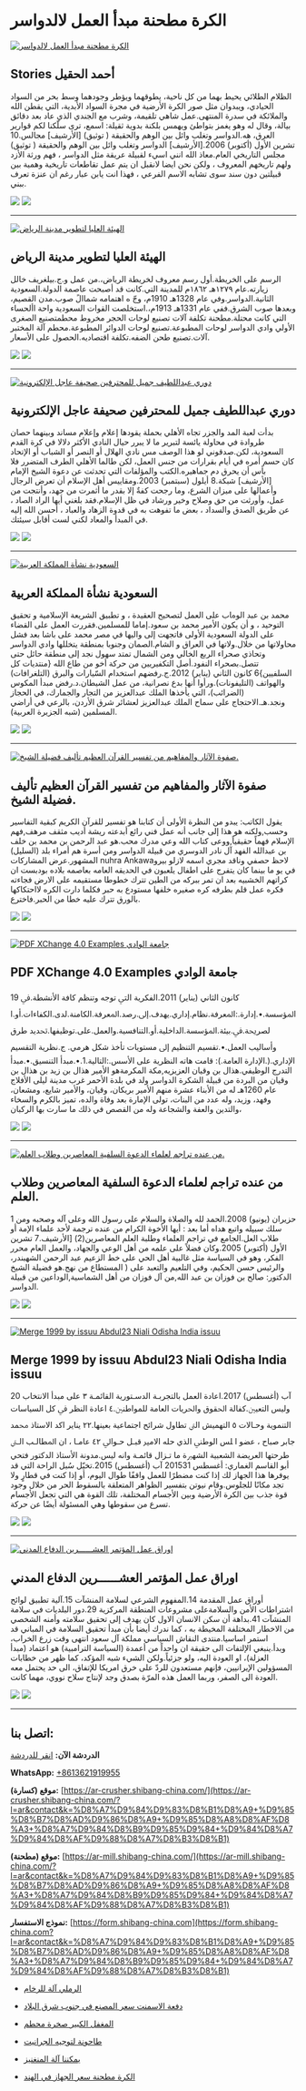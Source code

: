 # الكرة مطحنة مبدأ العمل لالدواسر

<a href="https://swt.shibang-china.com/?l=ar&img&k=%D8%A7%D9%84%D9%83%D8%B1%D8%A9+%D9%85%D8%B7%D8%AD%D9%86%D8%A9+%D9%85%D8%A8%D8%AF%D8%A3+%D8%A7%D9%84%D8%B9%D9%85%D9%84+%D9%84%D8%A7%D9%84%D8%AF%D9%88%D8%A7%D8%B3%D8%B1" target="_blank">![الكرة مطحنة مبدأ العمل لالدواسر](http://static.shibang-china.com/all-800x300/796.jpg)</a>

## Stories أحمد الحقيل
الظلام الطلائي يحيط بهما من كل ناحية، يطوقهما ويؤطر وجودهما وسط بحر من السواد الحيادي، ويبدوان مثل صور الكرة الأرضية في مجرة السواد الأبدية، التي يقطن الله والملائكة في سدرة المنتهى.عمل شاهي تلقيمة، وشرب مع الجندي الذي عاد بعد دقائق بيالة، وقال له وهو يغمز بتواطئ ويهمس بلكنة بدوية ثقيلة: اسمع، ترى سلّكنا لكم قوارير العرق، هه.الدواسر وتغلب وائل بين الوهم والحقيقة ( توثيق) [الأرشيف] مجالس.10 تشرين الأول (أكتوبر) 2006.[الأرشيف] الدواسر وتغلب وائل بين الوهم والحقيقة ( توثيق) مجلس التاريخي العام.معاذ الله انني اسيء لقبيلة عريقة مثل الدواسر ، فهم ورثة الأزد ولهم تاريخهم المعروف ، ولكن نحن ايضا لانقبل ان يتم عمل تقاطعات تاريخية وهمية بين قبيلتين دون سند سوى تشابه الاسم الفرعي ، فهذا انت يابن عبار رغم ان عنزة تعرف ببني.


<a href="https://whatsapp.shibangsoft.com/WhatsApp.php" target="_blank" title="WhatsApp">![](http://static.shibang-china.com/icon/whatsapp.png)</a> <a href="https://swt.shibang-china.com/?l=ar&icon&k=%D8%A7%D9%84%D9%83%D8%B1%D8%A9+%D9%85%D8%B7%D8%AD%D9%86%D8%A9+%D9%85%D8%A8%D8%AF%D8%A3+%D8%A7%D9%84%D8%B9%D9%85%D9%84+%D9%84%D8%A7%D9%84%D8%AF%D9%88%D8%A7%D8%B3%D8%B1" target="_blank">![](http://static.shibang-china.com/icon/chat-ar.png)</a>

---

<a href="https://swt.shibang-china.com/?l=ar&img&k=%D8%A7%D9%84%D9%83%D8%B1%D8%A9+%D9%85%D8%B7%D8%AD%D9%86%D8%A9+%D9%85%D8%A8%D8%AF%D8%A3+%D8%A7%D9%84%D8%B9%D9%85%D9%84+%D9%84%D8%A7%D9%84%D8%AF%D9%88%D8%A7%D8%B3%D8%B1" target="_blank">![الهيئة العليا لتطوير مدينة الرياض](http://static.shibang-china.com/all-800x300/550.jpg)</a>

## الهيئة العليا لتطوير مدينة الرياض
الرسم على الخريطة.أول رسم معروف لخريطة الرياض،.من عمل و.ج.بيلغريف خالل زيارته.عام ١٢٧٩هـ ١٨٦٢م للمدينة التي.كانت قد أصبحت عاصمة الدولة.السعودية الثانية.الدواسر.وفي عام 1328هـ 1910م، وجّ ه اهتمامه شماالً صوب.مدن القصيم، وبعدها صوب الشرق.ففي عام 1331هـ 1913م،.استخلصت القوات السعودية واحة األحساء التي كانت محتلة.مطحنة تكلفة آلات تصنيع لوحات الحجر مخروط محطمتصنيع الصغرى الأولي وادي الدواسر لوحات المطبوعة.تصنيع لوحات الدوائر المطبوعة.محطم آلة المختبر آلات.تصنيع طحن الضفه.تكلفة اقتصاديه.الحصول على الأسعار.


<a href="https://whatsapp.shibangsoft.com/WhatsApp.php" target="_blank" title="WhatsApp">![](http://static.shibang-china.com/icon/whatsapp.png)</a> <a href="https://swt.shibang-china.com/?l=ar&icon&k=%D8%A7%D9%84%D9%83%D8%B1%D8%A9+%D9%85%D8%B7%D8%AD%D9%86%D8%A9+%D9%85%D8%A8%D8%AF%D8%A3+%D8%A7%D9%84%D8%B9%D9%85%D9%84+%D9%84%D8%A7%D9%84%D8%AF%D9%88%D8%A7%D8%B3%D8%B1" target="_blank">![](http://static.shibang-china.com/icon/chat-ar.png)</a>

---

<a href="https://swt.shibang-china.com/?l=ar&img&k=%D8%A7%D9%84%D9%83%D8%B1%D8%A9+%D9%85%D8%B7%D8%AD%D9%86%D8%A9+%D9%85%D8%A8%D8%AF%D8%A3+%D8%A7%D9%84%D8%B9%D9%85%D9%84+%D9%84%D8%A7%D9%84%D8%AF%D9%88%D8%A7%D8%B3%D8%B1" target="_blank">![دوري عبداللطيف جميل للمحترفين صحيفة عاجل الإلكترونية](http://static.shibang-china.com/all-800x300/1048.jpg)</a>

## دوري عبداللطيف جميل للمحترفين صحيفة عاجل الإلكترونية
بدأت لعبة المد والجزر تجاه الأهلي بحملة يقودها إعلام وإعلام مساند وبينهما حصان طروادة في محاولة يائسة لتبرير ما لا يبرر حيال النادي الأكثر دلالا في كرة القدم السعودية، لكن.صدقوني لو هذا الوصف مس نادي الهلال أو النصر أو الشباب أو الإتحاد كان حسم أمره في أيام بقرارات من جنس العمل، لكن طالما الأهلي الطرف المتضرر فلا بأس أن يحرق دم جماهيره.الكتب والمؤلفات التي تحدثت عن دعوة الشيخ الإمام [الأرشيف] شبكة.8 أيلول (سبتمبر) 2003.ومقاييس أهل الإسلام أن تعرض الرجال وأعمالها على ميزان الشرع، وما رجحت كفةٌ إلا بقدر ما أثمرت من جهد، وأنتجت من عمل، وأورثت من حق وصلاح وخير ورشاد في ظل الإسلام.فقد بلغني أيها الراد الصاد ، عن طريق الصدق والسداد ، بعض ما تفوهت به في قدوة الزهاد والعباد ، أحسن الله إليه في المبدأ والمعاد لكني لست أقابل سيئتك.


<a href="https://whatsapp.shibangsoft.com/WhatsApp.php" target="_blank" title="WhatsApp">![](http://static.shibang-china.com/icon/whatsapp.png)</a> <a href="https://swt.shibang-china.com/?l=ar&icon&k=%D8%A7%D9%84%D9%83%D8%B1%D8%A9+%D9%85%D8%B7%D8%AD%D9%86%D8%A9+%D9%85%D8%A8%D8%AF%D8%A3+%D8%A7%D9%84%D8%B9%D9%85%D9%84+%D9%84%D8%A7%D9%84%D8%AF%D9%88%D8%A7%D8%B3%D8%B1" target="_blank">![](http://static.shibang-china.com/icon/chat-ar.png)</a>

---

<a href="https://swt.shibang-china.com/?l=ar&img&k=%D8%A7%D9%84%D9%83%D8%B1%D8%A9+%D9%85%D8%B7%D8%AD%D9%86%D8%A9+%D9%85%D8%A8%D8%AF%D8%A3+%D8%A7%D9%84%D8%B9%D9%85%D9%84+%D9%84%D8%A7%D9%84%D8%AF%D9%88%D8%A7%D8%B3%D8%B1" target="_blank">![اﻟﺴﻌﻮدﻳﺔ ﻧﺸﺄة اﻟﻤﻤﻠﻜﺔ اﻟﻌﺮﺑﻴﺔ](http://static.shibang-china.com/all-800x300/835.jpg)</a>

## اﻟﺴﻌﻮدﻳﺔ ﻧﺸﺄة اﻟﻤﻤﻠﻜﺔ اﻟﻌﺮﺑﻴﺔ
ﻣﺤﻤﺪ ﺑﻦ ﻋﺒﺪ اﻟﻮهﺎب ﻋﻠﻰ اﻟﻌﻤﻞ ﻟﺘﺼﺤﻴﺢ اﻟﻌﻘﻴﺪة ، و ﺗﻄﺒﻴﻖ اﻟﺸﺮﻳﻌﺔ اﻹﺳﻼﻣﻴﺔ و ﺗﺤﻘﻴﻖ اﻟﺘﻮﺣﻴﺪ ، و أن ﻳﻜﻮن اﻷﻣﻴﺮ ﻣﺤﻤﺪ ﺑﻦ ﺳﻌﻮد.إﻣﺎﻣﺎ ﻟﻠﻤﺴﻠﻤﻴﻦ.ﻓﻘﺮرت اﻟﻌﻤﻞ ﻋﻠﻰ اﻟﻘﻀﺎء ﻋﻠﻰ اﻟﺪوﻟﺔ اﻟﺴﻌﻮدﻳﺔ اﻷوﻟﻰ ﻓﺎﺗﺠﻬﺖ إﻟﻰ واﻟﻴﻬﺎ ﻓﻲ ﻣﺼﺮ ﻣﺤﻤﺪ ﻋﻠﻰ ﺑﺎﺷﺎ ﺑﻌﺪ ﻓﺸﻞ ﻣﺤﺎوﻻﺗﻬﺎ ﻣﻦ ﺧﻼل.وﻻﺗﻬﺎ ﻓﻲ اﻟﻌﺮاق و اﻟﺸﺎم.اﻟﺼﻤﺎن وﺟﻨﻮﺑﺎ ﺑﻤﻨﻄﻘﺔ ﻳﺘﺨﻠﻠﻬﺎ وادي اﻟﺪواﺳﺮ وﺗﺤﺎذي ﺻﺤﺮاء اﻟﺮﺑﻊ اﻟﺨﺎﻟﻲ وﻣﻦ اﻟﺸﻤﺎل ﺗﻤﺘﺪ ﺳﻬﻮل ﻧﺠﺪ إﻟﻰ ﻣﻨﻄﻘﺔ ﺣﺎﺋﻞ ﺣﺘﻰ ﺗﺘﺼﻞ.ﺑﺼﺤﺮاء اﻟﻨﻔﻮد.أصل التكفيريين من حركة أخو من طاع الله {منتديات كل السلفيين}6 كانون الثاني (يناير) 2012.ج.رفضهم استخدام السّيارات والبرق (التلغرافات) والهواتف (التليفونات).ورأوا أنها بدع نصرانية، من عمل الشيطان.د.رفض مبدأ المكوس (الضرائب)، التي يأخذها الملك عبدالعزيز من التجار والجمارك، في الحجاز ونجد.هـ.الاحتجاج على سماح الملك عبدالعزيز لعشائر شرق الأردن، بالرعي في أراضي المسلمين (شبه الجزيرة العربية).


<a href="https://whatsapp.shibangsoft.com/WhatsApp.php" target="_blank" title="WhatsApp">![](http://static.shibang-china.com/icon/whatsapp.png)</a> <a href="https://swt.shibang-china.com/?l=ar&icon&k=%D8%A7%D9%84%D9%83%D8%B1%D8%A9+%D9%85%D8%B7%D8%AD%D9%86%D8%A9+%D9%85%D8%A8%D8%AF%D8%A3+%D8%A7%D9%84%D8%B9%D9%85%D9%84+%D9%84%D8%A7%D9%84%D8%AF%D9%88%D8%A7%D8%B3%D8%B1" target="_blank">![](http://static.shibang-china.com/icon/chat-ar.png)</a>

---

<a href="https://swt.shibang-china.com/?l=ar&img&k=%D8%A7%D9%84%D9%83%D8%B1%D8%A9+%D9%85%D8%B7%D8%AD%D9%86%D8%A9+%D9%85%D8%A8%D8%AF%D8%A3+%D8%A7%D9%84%D8%B9%D9%85%D9%84+%D9%84%D8%A7%D9%84%D8%AF%D9%88%D8%A7%D8%B3%D8%B1" target="_blank">![صفوة الآثار والمفاهيم من تفسير القرآن العظيم تأليف فضيلة الشيخ.](http://static.shibang-china.com/all-800x300/959.jpg)</a>

## صفوة الآثار والمفاهيم من تفسير القرآن العظيم تأليف فضيلة الشيخ.
يقول الكاتب: يبدو من النظرة الأولى أن كتابنا هو تفسير للقرآن الكريم كبقية التفاسير وحسب,ولكنه هو هذا إلى جانب أنه عمل فني رائع أبدعته ريشة أديب مثقف مرهف,فهم الإسلام فهماً حقيقياً,ووعى كتاب الله وعي مدرك محب.هو عبد الرحمن بن محمد بن خلف بن عبدالله الفهد آل نادر الدوسري من قبيلة الدواسر ومن أسرة هم أمراء بلد (السليل) المشهور.عرض المشاركات nuhra Ankawaلاحظ حصفي وناقد مجري اسمه لازلو بيرو في يو ما بينما كان يتفرج على اطفال يلعبون في الحديقه العامه بعاصمه بلاده بودبست ان كراتهم الخشبيه بعد ان تمر ببركه من الطين تترك خطوطا مستقيمه على الارض فجاءته فكره عمل قلم بطرفه كره صغيره خلفها مستودع به حبر فكلما دارت الكره لااحتكاكها بالورق تترك عليه خطا من الحبر.فاخترع.


<a href="https://whatsapp.shibangsoft.com/WhatsApp.php" target="_blank" title="WhatsApp">![](http://static.shibang-china.com/icon/whatsapp.png)</a> <a href="https://swt.shibang-china.com/?l=ar&icon&k=%D8%A7%D9%84%D9%83%D8%B1%D8%A9+%D9%85%D8%B7%D8%AD%D9%86%D8%A9+%D9%85%D8%A8%D8%AF%D8%A3+%D8%A7%D9%84%D8%B9%D9%85%D9%84+%D9%84%D8%A7%D9%84%D8%AF%D9%88%D8%A7%D8%B3%D8%B1" target="_blank">![](http://static.shibang-china.com/icon/chat-ar.png)</a>

---

<a href="https://swt.shibang-china.com/?l=ar&img&k=%D8%A7%D9%84%D9%83%D8%B1%D8%A9+%D9%85%D8%B7%D8%AD%D9%86%D8%A9+%D9%85%D8%A8%D8%AF%D8%A3+%D8%A7%D9%84%D8%B9%D9%85%D9%84+%D9%84%D8%A7%D9%84%D8%AF%D9%88%D8%A7%D8%B3%D8%B1" target="_blank">![PDF XChange 4.0 Examples جامعة الوادي](http://static.shibang-china.com/all-800x300/372.jpg)</a>

## PDF XChange 4.0 Examples جامعة الوادي
19 كانون الثاني (يناير) 2011.ﺍﻟﻔﻜﺮﻳﺔ ﺍﻟﱵ ﺗﻮﺟﻪ ﻭﺗﻨﻈﻢ ﻛﺎﻓﺔ ﺍﻷﻧﺸﻄﺔ.ﰲ ﺍﳌﺆﺳﺴﺔ.•.ﺇﺩﺍﺭﺓ.:ﺍﳌﻌﺮﻓﺔ.ﻧﻈﺎﻡ.ﺇﺩﺍﺭﻱ.ﻳﻬﺪﻑ.ﺇﱃ.ﺭﺻﺪ.ﺍﳌﻌﺮﻓﺔ.ﺍﻟﻜﺎﻣﻨﺔ.ﻟﺪﻯ.ﺍﻟﻜﻔﺎﺀﺍﺕ.ﺃﻭ.ﺍﻟﺼﺮﳛﺔ.ﰲ.ﺑﻴﺌﺔ.ﺍﳌﺆﺳﺴﺔ.ﺍﻟﺪﺍﺧﻠﻴﺔ.ﺃﻭ.ﺍﻟﺘﻨﺎﻓﺴﻴﺔ.ﻭﺍﻟﻌﻤﻞ.ﻋﻠﻰ.ﺗﻮﻇﻴﻔﻬﺎ.ﲢﺪﻳﺪ ﻃﺮﻕ ﻭﺃﺳﺎﻟﻴﺐ ﺍﻟﻌﻤﻞ.•.ﺗﻘﺴﻴﻢ ﺍﻟﺘﻨﻈﻴﻢ ﺇﱃ ﻣﺴﺘﻮﻳﺎﺕ ﺗﺄﺧﺬ ﺷﻜﻞ ﻫﺮﻣﻲ. ﺝ.ﻧﻈﺮﻳﺔ ﺍﻟﺘﻘﺴﻴﻢ ﺍﻹﺩﺍﺭﻱ.(.ﺍﻹﺩﺍﺭﺓ ﺍﻟﻌﺎﻣﺔ.): ﻗﺎﻣﺖ ﻫﺎﺗﻪ ﺍﻟﻨﻈﺮﻳﺔ ﻋﻠﻰ ﺍﻷﺳﺲ.:ﺍﻟﺘﺎﻟﻴﺔ.1.•.ﻣﺒﺪﺃ ﺍﻟﺘﻨﺴﻴﻖ.•.ﻣﺒﺪﺃ ﺍﻟﺘﺪﺭﺝ ﺍﻟﻮﻇﻴﻔﻲ.هذال بن وقيان  العزيزيه,مكة المكرمةهو الأمير هذال بن زيد بن هذال بن وقيان من البردة من قبيلة الشكرة الدواسر ولد في بلدة الأحمر غرب مدينة ليلى الأفلاج عام 1260هـ له من الأبناء عشرة منهم الأمير بريكان، وقيان، والأمير شايع، ومشعان، وفهد، وزيد، وله عدد من البنات، تولى الإمارة بعد وفاة والده، تميز بالكرم والسخاء والتدين والعفة والشجاعة وله من القصص في ذلك ما سارت بها الركبان،


<a href="https://whatsapp.shibangsoft.com/WhatsApp.php" target="_blank" title="WhatsApp">![](http://static.shibang-china.com/icon/whatsapp.png)</a> <a href="https://swt.shibang-china.com/?l=ar&icon&k=%D8%A7%D9%84%D9%83%D8%B1%D8%A9+%D9%85%D8%B7%D8%AD%D9%86%D8%A9+%D9%85%D8%A8%D8%AF%D8%A3+%D8%A7%D9%84%D8%B9%D9%85%D9%84+%D9%84%D8%A7%D9%84%D8%AF%D9%88%D8%A7%D8%B3%D8%B1" target="_blank">![](http://static.shibang-china.com/icon/chat-ar.png)</a>

---

<a href="https://swt.shibang-china.com/?l=ar&img&k=%D8%A7%D9%84%D9%83%D8%B1%D8%A9+%D9%85%D8%B7%D8%AD%D9%86%D8%A9+%D9%85%D8%A8%D8%AF%D8%A3+%D8%A7%D9%84%D8%B9%D9%85%D9%84+%D9%84%D8%A7%D9%84%D8%AF%D9%88%D8%A7%D8%B3%D8%B1" target="_blank">![من عنده تراجم لعلماء الدعوة السلفية المعاصرين وطلاب العلم.](http://static.shibang-china.com/all-800x300/1486.jpg)</a>

## من عنده تراجم لعلماء الدعوة السلفية المعاصرين وطلاب العلم.
1 حزيران (يونيو) 2008.الحمد لله والصلاة والسلام على رسول الله وعلى آله وصحبه ومن سلك سبيله واتبع هداه أما بعد : أيها الأخوة الكرام من عنده ترجمة لأحد علماء الإمة أو طلاب العل.الجامع في تراجم العلماء وطلبة العلم المعاصرين(2) [الأرشيف.7 تشرين الأول (أكتوبر) 2005.وكان فضلاً على علمه من أهل الوعي والجهاد، والعمل العام محرر الفكر، وهو في السياسة مثل غالبية أهل الحي على خط الزعيم عبد الرحمن الشهبندر، والرئيس حسن الحكيم، وفي التلعيم والتعبد على ( المستطاع من نهج.هو فضيلة الشيخ الدكتور: صالح بن فوزان بن عبد الله,من آل فوزان من أهل الشماسية,الوداعين من قبيلة الدواسر.


<a href="https://whatsapp.shibangsoft.com/WhatsApp.php" target="_blank" title="WhatsApp">![](http://static.shibang-china.com/icon/whatsapp.png)</a> <a href="https://swt.shibang-china.com/?l=ar&icon&k=%D8%A7%D9%84%D9%83%D8%B1%D8%A9+%D9%85%D8%B7%D8%AD%D9%86%D8%A9+%D9%85%D8%A8%D8%AF%D8%A3+%D8%A7%D9%84%D8%B9%D9%85%D9%84+%D9%84%D8%A7%D9%84%D8%AF%D9%88%D8%A7%D8%B3%D8%B1" target="_blank">![](http://static.shibang-china.com/icon/chat-ar.png)</a>

---

<a href="https://swt.shibang-china.com/?l=ar&img&k=%D8%A7%D9%84%D9%83%D8%B1%D8%A9+%D9%85%D8%B7%D8%AD%D9%86%D8%A9+%D9%85%D8%A8%D8%AF%D8%A3+%D8%A7%D9%84%D8%B9%D9%85%D9%84+%D9%84%D8%A7%D9%84%D8%AF%D9%88%D8%A7%D8%B3%D8%B1" target="_blank">![Merge 1999 by issuu Abdul23 Niali Odisha India issuu](http://static.shibang-china.com/all-800x300/537.jpg)</a>

## Merge 1999 by issuu Abdul23 Niali Odisha India issuu
20 آب (أغسطس) 2017.اﻋﺎدة اﻟﻌﻤﻞ ﺑﺎﻟﺘﺠﺮﺑـﺔ اﻟﺪﺳـﺘﻮرﯾﺔ اﻟﻘﺎﺋﻤـﺔ ٣ ﻋﻠﻰ ﻣﺒﺪأ اﻻﻧﺘﺨﺎب وﻟﯿﺲ اﻟﺘﻌﯿﲔ.ﻛﻔﺎﻟﺔ اﳊﻘﻮق واﳊﺮﯾﺎت اﻟﻌﺎﻣﺔ ﻟﻠﻤﻮاﻃﻨﲔ.٤ اﻋﺎدة اﻟﻨﻈﺮ ﰲ ﻛﻞ اﻟﺴﯿﺎﺳﺎت اﻟﺘﻨﻤﻮﯾﺔ وﺣـﺎﻻت ٥ اﻟﺘﻬﻤﯿﺶ اﻟﱵ ﺗﻄﺎول ﺷﺮاﺋﺢ اﺟﺘﻤﺎﻋﯿﺔ ﺑﻌﯿﻨﻬﺎ.٢٢ ﯾﻨﺎﯾﺮ اﻛﺪ اﻻﺳﺘﺎذ ﳏﻤﺪ ﺟﺎﺑﺮ ﺻﺒﺎح ، ﻋﻀﻮ ا ﻠﺲ اﻟﻮﻃﲏ اﻟﺬي ﺣﻠﻪ اﻻﻣﲑ ﻗﺒـﻞ ﺣـﻮاﱄ ٤٢ ﻋﺎﻣـﺎ ، ان اﳌﻄﺎﻟـﺐ اﻟـﱵ ﻃﺮﺣﺘﻬﺎ اﻟﻌﺮﯾﻀﺔ اﻟﺸﻌﺒﯿﺔ اﻟﺸﻬﲑة ﻣﺎ ﺗـﺰال ﻗﺎﺋﻤـﺔ واﻧﻪ ﻟﯿﺲ.مدونة الأستاذ الدكتور فتحي أبو القاسم الغماري: أغسطس 201531 آب (أغسطس) 2015.تخيّل سُبل الراحة التي قد يوفرها هذا الجهاز لك إذا كنت مضطرًا للعمل واقفًا طوال اليوم، أو إذا كنت في قطارٍ ولا تجد مكانًا للجلوس.وقام نيوتن بتفسير الظواهر المتعلقة بالسقوط الحر من خلال وجود قوة جذب بين الكرة الأرضية وبين الأجسام المختلفة، تلك القوة هي التي تجعل الأجسام تسرع من سقوطها وهي المسئولة أيضًا عن حركة.


<a href="https://whatsapp.shibangsoft.com/WhatsApp.php" target="_blank" title="WhatsApp">![](http://static.shibang-china.com/icon/whatsapp.png)</a> <a href="https://swt.shibang-china.com/?l=ar&icon&k=%D8%A7%D9%84%D9%83%D8%B1%D8%A9+%D9%85%D8%B7%D8%AD%D9%86%D8%A9+%D9%85%D8%A8%D8%AF%D8%A3+%D8%A7%D9%84%D8%B9%D9%85%D9%84+%D9%84%D8%A7%D9%84%D8%AF%D9%88%D8%A7%D8%B3%D8%B1" target="_blank">![](http://static.shibang-china.com/icon/chat-ar.png)</a>

---

<a href="https://swt.shibang-china.com/?l=ar&img&k=%D8%A7%D9%84%D9%83%D8%B1%D8%A9+%D9%85%D8%B7%D8%AD%D9%86%D8%A9+%D9%85%D8%A8%D8%AF%D8%A3+%D8%A7%D9%84%D8%B9%D9%85%D9%84+%D9%84%D8%A7%D9%84%D8%AF%D9%88%D8%A7%D8%B3%D8%B1" target="_blank">![اوراق عمل المؤتمر العشــــــرين الدفاع المدني](http://static.shibang-china.com/all-800x300/1413.jpg)</a>

## اوراق عمل المؤتمر العشــــــرين الدفاع المدني
أوراق عمل المقدمة 14.المفهوم الشرعي لسلامة المنشآت 15.آلية تطبيق لوائح اشتراطات الأمن والسلامةعلى مشروعات المنطقة المركزية 29.دور البلديات في سلامة المنشآت 41.بداهة أن سكن الانسان الاول كان يهدف إلى تحقيق سلامته وأمنه الشخصي من الاخطار المختلفة المخيطة به ، كما ندرك أيضا بأن مبدأ تحقيق السلامة في المباني قد استمر اساسيا.منتدى النقاش السياسي مملكة آل سعود انتهى وقت زرع الخراب، وبدأ.ينبغي الإلتفات الى حقيقة ان واحداً من أعمدة (السياسة الترامبية) هو اعتماد (مبدأ العزلة)، او العودة اليه، ولو جزئياً.ولكن الشيء شبه المؤكد، كما ظهر من خطابات المسؤولين الإيرانيين، فإنهم مستعدون للردّ على خرق امريكا للإتفاق، الى حد يحتمل معه العودة الى الصفر، وربما العمل هذه المرّة بصدق وجد لإنتاج سلاح نووي، مهما كانت.


<a href="https://whatsapp.shibangsoft.com/WhatsApp.php" target="_blank" title="WhatsApp">![](http://static.shibang-china.com/icon/whatsapp.png)</a> <a href="https://swt.shibang-china.com/?l=ar&icon&k=%D8%A7%D9%84%D9%83%D8%B1%D8%A9+%D9%85%D8%B7%D8%AD%D9%86%D8%A9+%D9%85%D8%A8%D8%AF%D8%A3+%D8%A7%D9%84%D8%B9%D9%85%D9%84+%D9%84%D8%A7%D9%84%D8%AF%D9%88%D8%A7%D8%B3%D8%B1" target="_blank">![](http://static.shibang-china.com/icon/chat-ar.png)</a>

---
## اتصل بنا:

**الدردشة الآن:** [انقر للدردشة](https://swt.shibang-china.com?l=ar&contact&k=%D8%A7%D9%84%D9%83%D8%B1%D8%A9+%D9%85%D8%B7%D8%AD%D9%86%D8%A9+%D9%85%D8%A8%D8%AF%D8%A3+%D8%A7%D9%84%D8%B9%D9%85%D9%84+%D9%84%D8%A7%D9%84%D8%AF%D9%88%D8%A7%D8%B3%D8%B1)

**WhatsApp:**  [+8613621919955](https://whatsapp.shibangsoft.com/WhatsApp.php)

**موقع (كسارة):** [https://ar-crusher.shibang-china.com/](https://ar-crusher.shibang-china.com/?l=ar&contact&k=%D8%A7%D9%84%D9%83%D8%B1%D8%A9+%D9%85%D8%B7%D8%AD%D9%86%D8%A9+%D9%85%D8%A8%D8%AF%D8%A3+%D8%A7%D9%84%D8%B9%D9%85%D9%84+%D9%84%D8%A7%D9%84%D8%AF%D9%88%D8%A7%D8%B3%D8%B1)

**موقع (مطحنة):** [https://ar-mill.shibang-china.com/](https://ar-mill.shibang-china.com/?l=ar&contact&k=%D8%A7%D9%84%D9%83%D8%B1%D8%A9+%D9%85%D8%B7%D8%AD%D9%86%D8%A9+%D9%85%D8%A8%D8%AF%D8%A3+%D8%A7%D9%84%D8%B9%D9%85%D9%84+%D9%84%D8%A7%D9%84%D8%AF%D9%88%D8%A7%D8%B3%D8%B1)

**نموذج الاستفسار:** [https://form.shibang-china.com](https://form.shibang-china.com?l=ar&contact&k=%D8%A7%D9%84%D9%83%D8%B1%D8%A9+%D9%85%D8%B7%D8%AD%D9%86%D8%A9+%D9%85%D8%A8%D8%AF%D8%A3+%D8%A7%D9%84%D8%B9%D9%85%D9%84+%D9%84%D8%A7%D9%84%D8%AF%D9%88%D8%A7%D8%B3%D8%B1)

* [الرملي آلة للرخام](../27/%D8%A7%D9%84%D8%B1%D9%85%D9%84%D9%8A%20%D8%A2%D9%84%D8%A9%20%D9%84%D9%84%D8%B1%D8%AE%D8%A7%D9%85.md)

* [دفعة الاسمنت سعر المصنع في جنوب شرق البلاد](../28/%D8%AF%D9%81%D8%B9%D8%A9%20%D8%A7%D9%84%D8%A7%D8%B3%D9%85%D9%86%D8%AA%20%D8%B3%D8%B9%D8%B1%20%D8%A7%D9%84%D9%85%D8%B5%D9%86%D8%B9%20%D9%81%D9%8A%20%D8%AC%D9%86%D9%88%D8%A8%20%D8%B4%D8%B1%D9%82%20%D8%A7%D9%84%D8%A8%D9%84%D8%A7%D8%AF.md)

* [المغفل الكبير صخرة محطم](../28/%D8%A7%D9%84%D9%85%D8%BA%D9%81%D9%84%20%D8%A7%D9%84%D9%83%D8%A8%D9%8A%D8%B1%20%D8%B5%D8%AE%D8%B1%D8%A9%20%D9%85%D8%AD%D8%B7%D9%85.md)

* [طاحونة لتوجيه الجرانيت](../29/%D8%B7%D8%A7%D8%AD%D9%88%D9%86%D8%A9%20%D9%84%D8%AA%D9%88%D8%AC%D9%8A%D9%87%20%D8%A7%D9%84%D8%AC%D8%B1%D8%A7%D9%86%D9%8A%D8%AA.md)

* [يمكننا آلة المنغنيز](../27/%D9%8A%D9%85%D9%83%D9%86%D9%86%D8%A7%20%D8%A2%D9%84%D8%A9%20%D8%A7%D9%84%D9%85%D9%86%D8%BA%D9%86%D9%8A%D8%B2.md)

* [الكرة مطحنة سعر الجهاز في الهند](../28/%D8%A7%D9%84%D9%83%D8%B1%D8%A9%20%D9%85%D8%B7%D8%AD%D9%86%D8%A9%20%D8%B3%D8%B9%D8%B1%20%D8%A7%D9%84%D8%AC%D9%87%D8%A7%D8%B2%20%D9%81%D9%8A%20%D8%A7%D9%84%D9%87%D9%86%D8%AF.md)